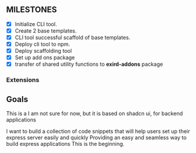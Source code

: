 ## MILESTONES

- [x] Initialize CLI tool.
- [x] Create 2 base templates.
- [x] CLI tool successful scaffold of base templates.
- [x] Deploy cli tool to npm.
- [x] Deploy scaffolding tool
- [x] Set up add ons package
- [x] transfer of shared utility functions to **exird-addons** package

### Extensions

## Goals

This is a I am not sure for now, but it is based on shadcn ui, for backend applications

I want to build a collection of code snippets that will help users set up their express server easily and quickly
Providing an easy and seamless way to build express applications
This is the beginning.
